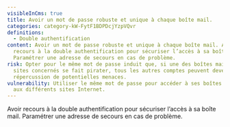 ```yaml
---
visibleInCms: true
title: Avoir un mot de passe robuste et unique à chaque boîte mail.
categories: category-kW-FytF1BDPDcjYzpVQvr
definitions:
  - Double authentification
content: Avoir un mot de passe robuste et unique à chaque boîte mail. Avoir
  recours à la double authentification pour sécuriser l’accès à sa boîte mail.
  Paramétrer une adresse de secours en cas de problème.
risk: Opter pour le même mot de passe induit que, si une des boîtes mail ou des
  sites concernés se fait pirater, tous les autres comptes peuvent devenir par
  répercussion de potentielles menaces.
vulnerability: Utiliser le même mot de passe pour accéder à ses boîtes mail et
  aux différents sites Internet.
---
```

Avoir recours à la double authentification pour sécuriser l’accès à sa boîte mail.
Paramétrer une adresse de secours en cas de problème.